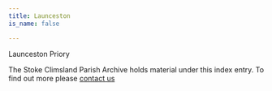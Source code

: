 ```yaml
---
title: Launceston
is_name: false

---
```


Launceston Priory


The Stoke Climsland Parish Archive holds material under this index entry. To find out more please [contact us](/contact/)
